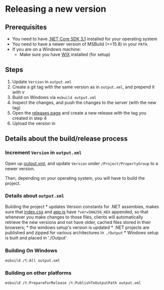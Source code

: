 # Releasing a new version

## Prerequisites

* You need to have [.NET Core SDK 3.1](https://dotnet.microsoft.com/download/dotnet/current) installed for your operating system
* You need to have a newer version of MSBuild (>=15.8) in your `PATH`.
* If you are on a Windows machine:
	* Make sure you have [WIX](https://wixtoolset.org/releases/) installed (for setup)


## Steps

1. Update `Version` in `output.xml`
2. Create a git tag with the same version as in `output.xml`, and prepend it with v
3. Build on Windows via `msbuild output.xml`
4. Inspect the changes, and push the changes to the server (with the new tag)
5. Open the [releases page](https://github.com/erpnet/ErpNet.FP/releases/new) and create a new
release with the tag you created in step 4
6. Upload the version in 

## Details about the build/release process

### Increment `Version` in `output.xml`

Open up [output.xml](output.xml), and update `Version` under `/Project/PropertyGroup` to a newer version.

Then, depending on your operating system, you will have to build the project.

### Details about `output.xml`

Building the project 
	* updates Version constants for .NET assembies, makes sure that
	[index.css](ErpNet.FP.Server\wwwroot\index.css) and 
	[app.js](ErpNet.FP.Server\wwwroot\app.js) have `?ver=SHA256_HEX` appended, so that whenever you make changes
	to those files, clients will automatically retrieve the new versions and not have older, cached files stored
	in their browsers;
	* the windows setup's version is updated
	* .NET projects are published and zipped for various architectures in `./Output`
	* Windows setup is built and placed in './Output'

### Building On Windows

```
msbuild /t:All output.xml
```

### Building on other platforms

```
msbuild /t:PrepareForRelease /t:PublishToOutputPath output.xml
```